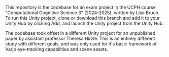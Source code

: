 This repository is the codebase for an exam project in the UCPH course "Computational Cognitive Science 3" (2024-2025), written by Lise Bruun.
To run this Unity project, clone or download this branch and add it to your Unity Hub by clicking Add, and launch the Unity project from the Unity Hub.

The codebase took offset in a different Unity project for an unpublished paper by assistant professor Theresa Hirzle. This is an entirely different study with different goals, and was only used for it's basic framework of Varjo eye-tracking capabilities and scene assets.
